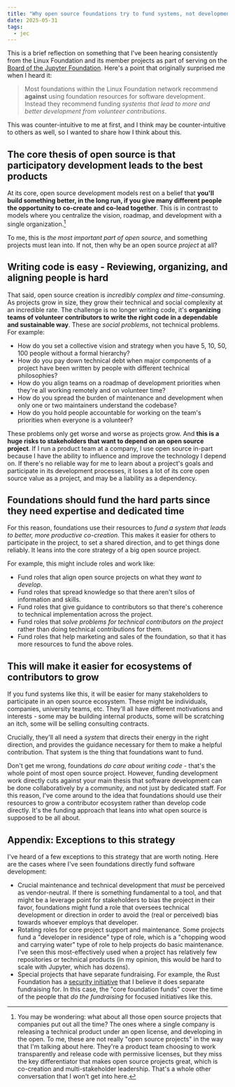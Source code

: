 ```yaml
---
title: "Why open source foundations try to fund systems, not development"
date: 2025-05-31
tags:
  - jec
---
```

This is a brief reflection on something that I've been hearing consistently from the Linux Foundation and its member projects as part of serving on the [Board of the Jupyter Foundation](https://jupyterfoundation.org). Here's a point that originally surprised me when I heard it:

> Most foundations within the Linux Foundation network recommend **against** using foundation resources for software development. Instead they recommend funding _systems that lead to more and better development from volunteer contributions_.

This was counter-intuitive to me at first, and I think may be counter-intuitive to others as well, so I wanted to share how I think about this.
## The core thesis of open source is that participatory development leads to the best products

At its core, open source development models rest on a belief that **you'll build something better, in the long run, if you give many different people the opportunity to co-create and co-lead together**. This is in contrast to models where you centralize the vision, roadmap, and development with a single organization.[^os]

[^os]: You may be wondering: what about all those open source projects that companies put out all the time? The ones where a single company is releasing a technical product under an open license, and developing in the open. To me, these are not really "open source projects" in the way that I'm talking about here. They're a product team choosing to work transparently and release code with permissive licenses, but they miss the key differentiator that makes open source projects great, which is co-creation and multi-stakeholder leadership. That's a whole other conversation that I won't get into here.

To me, this is *the most important part of open source*, and something projects must lean into. If not, then why be an open source _project_ at all?

## Writing code is easy - Reviewing, organizing, and aligning people is hard

That said, open source creation is _incredibly complex and time-consuming_. As projects grow in size, they grow their technical and social complexity at an incredible rate. The challenge is no longer writing code, it's **organizing teams of volunteer contributors to write the right code in a dependable and sustainable way**. These are _social problems_, not technical problems. For example:

- How do you set a collective vision and strategy when you have 5, 10, 50, 100 people without a formal hierarchy?
- How do you pay down technical debt when major components of a project have been written by people with different technical philosophies?
- How do you align teams on a roadmap of development priorities when they're all working remotely and on volunteer time?
- How do you spread the burden of maintenance and development when only one or two maintainers understand the codebase?
- How do you hold people accountable for working on the team's priorities when everyone is a volunteer?

These problems only get worse and worse as projects grow. And **this is a huge risks to stakeholders that want to depend on an open source project**. If I run a product team at a company, I use open source in-part because I have the ability to influence and improve the technology I depend on. If there's no reliable way for me to learn about a project's goals and participate in its development processes, it loses a lot of its core open source value as a project, and may be a liability as a dependency.

## Foundations should fund the hard parts since they need expertise and dedicated time

For this reason, foundations use their resources to _fund a system that leads to better, more productive co-creation_. This makes it easier for others to participate in the project, to set a shared direction, and to get things done reliably. It leans into the core strategy of a big open source project.

For example, this might include roles and work like:

- Fund roles that align open source projects on what they _want to develop_.
- Fund roles that spread knowledge so that there aren't silos of information and skills.
- Fund roles that give guidance to contributors so that there's coherence to technical implementation across the project.
- Fund roles that _solve problems for technical contributors on the project_ rather than doing technical contributions for them.
- Fund roles that help marketing and sales of the foundation, so that it has more resources to fund the above roles.

## This will make it easier for ecosystems of contributors to grow

If you fund systems like this, it will be easier for many stakeholders to participate in an open source ecosystem. These might be individuals, companies, university teams, etc. They'll all have different motivations and interests - some may be building internal products, some will be scratching an itch, some will be selling consulting contracts.

Crucially, they'll all need a _system_ that directs their energy in the right direction, and provides the guidance necessary for them to make a helpful contribution. That system is the thing that foundations want to fund.

Don't get me wrong, foundations _do care about writing code_ - that's the whole point of most open source project. However, funding development work directly cuts against your main thesis that software development can be done collaboratively by a community, and not just by dedicated staff. For this reason, I've come around to the idea that foundations should use their resources to grow a contributor ecosystem rather than develop code directly. It's the funding approach that leans into what open source is supposed to be all about.

## Appendix: Exceptions to this strategy

I've heard of a few exceptions to this strategy that are worth noting. Here are the cases where I've seen foundations directly fund software development:

- Crucial maintenance and technical development that _must_ be perceived as vendor-neutral. If there is something fundamental to a tool, and that might be a leverage point for stakeholders to bias the project in their favor, foundations might fund a role that oversees technical development or direction in order to avoid the (real or perceived) bias towards whoever employs that developer.
- Rotating roles for core project support and maintenance. Some projects fund a "developer in residence" type of role, which is a "chopping wood and carrying water" type of role to help projects do basic maintenance. I've seen this most-effectively used when a project has relatively few repositories or technical products (in my opinion, this would be hard to scale with Jupyter, which has dozens).
- Special projects that have separate fundraising. For example, the Rust Foundation has a [security initiative](https://rustfoundation.org/security-initiative/) that I believe it does separate fundraising for. In this case, the "core foundation funds" cover the time of the people that _do the fundraising_ for focused initiatives like this.
